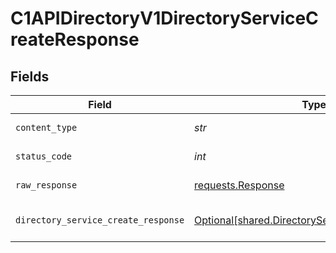 # C1APIDirectoryV1DirectoryServiceCreateResponse


## Fields

| Field                                                                                                    | Type                                                                                                     | Required                                                                                                 | Description                                                                                              |
| -------------------------------------------------------------------------------------------------------- | -------------------------------------------------------------------------------------------------------- | -------------------------------------------------------------------------------------------------------- | -------------------------------------------------------------------------------------------------------- |
| `content_type`                                                                                           | *str*                                                                                                    | :heavy_check_mark:                                                                                       | HTTP response content type for this operation                                                            |
| `status_code`                                                                                            | *int*                                                                                                    | :heavy_check_mark:                                                                                       | HTTP response status code for this operation                                                             |
| `raw_response`                                                                                           | [requests.Response](https://requests.readthedocs.io/en/latest/api/#requests.Response)                    | :heavy_check_mark:                                                                                       | Raw HTTP response; suitable for custom response parsing                                                  |
| `directory_service_create_response`                                                                      | [Optional[shared.DirectoryServiceCreateResponse]](../../models/shared/directoryservicecreateresponse.md) | :heavy_minus_sign:                                                                                       | The DirectoryServiceCreateResponse message.                                                              |